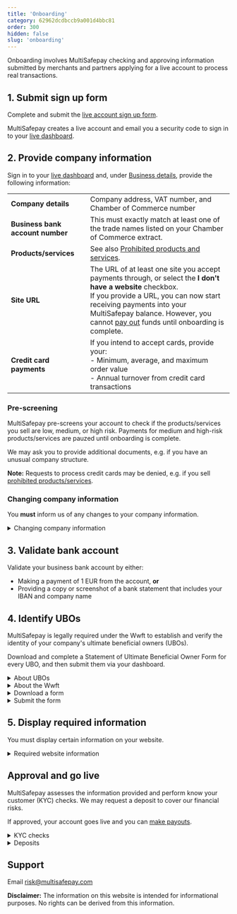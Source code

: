 ```yaml
---
title: 'Onboarding'
category: 62962dcdbccb9a001d4bbc81
order: 300
hidden: false
slug: 'onboarding'
---
```


Onboarding involves MultiSafepay checking and approving information submitted by merchants and partners applying for a live account to process real transactions.  

## 1. Submit sign up form

Complete and submit the [live account sign up form](https://merchant.multisafepay.com/signup).

MultiSafepay creates a live account and email you a security code to sign in to your [live&nbsp;dashboard](https://merchant.multisafepay.com/).

## 2. Provide company information

Sign in to your [live dashboard](https://merchant.multisafepay.com/) and, under [Business details](https://merchant.multisafepay.com/onboarding), provide the following information:

| | |
|---|---|
| **Company details** | Company address, VAT number, and Chamber of Commerce number |
| **Business bank account number** | This must exactly match at least one of the trade names listed on your Chamber of Commerce extract. |
| **Products/services** | See also [Prohibited products and services](/account/prohibited-products-services/). | 
| **Site URL** | The URL of at least one site you accept payments through, or select the **I don't have a website** checkbox. <br> If you provide a URL, you can now start receiving payments into your MultiSafepay balance. However, you cannot [pay out](/account/payouts/) funds until onboarding is complete. |
| **Credit card payments** | If you intend to accept cards, provide your: <br> - Minimum, average, and maximum order value <br> - Annual turnover from credit card transactions |

### Pre-screening

MultiSafepay pre-screens your account to check if the products/services you sell are low, medium, or high risk. Payments for medium and high-risk products/services are pauzed until onboarding is complete. 

We may ask you to provide additional documents, e.g. if you have an unusual company structure.

**Note:** Requests to process credit cards may be denied, e.g. if you sell [prohibited products/services](/account/prohibited-products-services/).

### Changing company information

You **must** inform us of any changes to your company information.

<details id="changing-company-information">
<summary>Changing company information</summary>
<br>

**Changes of address**  
Email the new address and your account ID to <support@multisafepay.com>  

**Changes in the company form, directors, or UBOs**  
Email the new details and your account ID to <risk@multisafepay.com>

We will request new documentation, such as UBO statements or copies of identification documents. 

**Company takeover**  
If a different company is taking over your account, we recommend opening a **new** account to separate the money flow. 

Make sure you update all company details on the website(s), including the registration number, VAT number, and address. The company details on the website must match the details in your account.

</details>

## 3. Validate bank account

Validate your business bank account by either:
- Making a payment of 1 EUR from the account, **or** 
- Providing a copy or screenshot of a bank statement that includes your IBAN and company name

## 4. Identify UBOs

MultiSafepay is legally required under the Wwft to establish and verify the identity of your company's ultimate beneficial owners (UBOs).

Download and complete a Statement of Ultimate Beneficial Owner Form for every UBO, and then submit them via your dashboard.

<details id="about-ubos">
<summary>About UBOs</summary>
<br>

A UBO is a natural person who directly or indirectly holds an equity interest in or exercises control of the enterprise. Most commonly, an individual holds an equity interest of 25% or more of the shares or capital of the enterprise, or exercises:

- 25% or more of the voting rights, **or**
- De facto control over the affairs of the enterprise, **or**
- Other special rights of 25% or more over the capital of the enterprise and specific control over, for example, rights granted in the pages of incorporation.

**Multiple UBOs**  
If the enterprise consists of a number of (intermediate) holding companies, then the UBO(s) are all the individuals who, through various companies, have 25% or more control of the underlying enterprise.

**No UBOs**  
Enterprises are not required to have a UBO. For example, if an enterprise has five owners with an equal distribution of capital and control, none of them owns 25% or more of the enterprise.

**Example**  
The limited company Good Ltd has a sole shareholder: Better Ltd. The shares of Better Ltd are held equally by two other limited companies:

- Anders Ltd. which has two equal shareholders: Mr A. Jansen and Ms B. Jansen-de Jong
- Best Ltd. which has one sole shareholder: Ms D. Best

The three ultimate beneficial owners are therefore Mr A. Jansen, Ms B. Jansen-de Jong, Ms D. Best.

</details>

<details id="about-the-wwft">
<summary>About the Wwft</summary>
<br>

The Wet ter voorkoming van witwassen en financieren van terrorisme (WWFT), or Money Laundering and Terrorist Financing Prevention Act, prevents companies and individuals from laundering money or financing terrorist activity. 

It was based on the Disclosure of Unusual Transactions or Financial Services Act, but goes one step further. It focuses on both individuals involved in suspect transactions and the risk of such transactions.

</details>

<details id="download-a-form">
<summary>Download a form</summary>
<br>

- [Dutch UBO form](https://github.com/MultiSafepay/docs/raw/master/static/forms/UBOform_NL_V2.0.pdf)
- [English UBO form](https://github.com/MultiSafepay/docs/raw/master/static/forms/UBOform_EN_V2.0.pdf)
- [French UBO form](https://github.com/MultiSafepay/docs/raw/master/static/forms/UBOform_FR.pdf)
- [German UBO form](https://github.com/MultiSafepay/docs/raw/master/static/forms/UBOform_DE.pdf) 
- [Italian UBO form](https://github.com/MultiSafepay/docs/raw/master/static/forms/UBOform_IT_V2.0.pdf)
- [Spanish UBO form](https://github.com/MultiSafepay/docs/raw/master/static/forms/UBOform_ES.pdf)
</details>

<details id="submit-the-form">
<summary>Submit the form</summary>
<br>

1. Sign in to your [MultiSafepay dashboard](https://merchant.multisafepay.com).
2. Go to **Settings** > **Files**.
3. Under **Upload a new file**, click **Choose file**.
4. Select the UBO form, and then click **Open**.
5. Upload color copies of the identity documents of all UBOs.

**Note:** We recommend using the [KopieID app](https://www.rijksoverheid.nl/onderwerpen/identiteitsfraude/vraag-en-antwoord/veilige-kopie-identiteitsbewijs) to hide personal information on passports or IDs.
</details>

## 5. Display required information

You must display certain information on your website. 

<details id="required-website-information">
<summary>Required website information</summary>
<br>

- Full legal company name, address, phone number, and email address
- Chamber of Commerce number
- VAT number
- General terms and conditions, including the right to withdrawal (14 days)
- Privacy policy
</details>

## Approval and go live
MultiSafepay assesses the information provided and perform know your customer (KYC) checks. We may request a deposit to cover our financial risks.

If approved, your account goes live and you can [make payouts](/account/payouts/).

<details id="kyc-checks">
<summary>KYC checks</summary>
<br>

As a [payment service provider](/glossaries/multisafepay-glossary/#payment-service-provider-psp) and [acquirer](/glossaries/multisafepay-glossary/#acquirer), MultiSafepay is legally required to perform KYC checks on the:

- Account holder
- Business bank account
- Merchant
- Website

To help you start accepting payments as quickly as possible, we divide our checks into two phases:

- **Identification:** As soon as we have established the identity of the account holder, you can start accepting payments.
- **Verification:** As soon as we have verified the identity of the account holder, you can start [making payouts](/account/payouts/) to your business bank account.

</details>

<details id="deposits">
<summary>Deposits</summary>
<br>

We may ask for a deposit in case:

- A merchant goes bankrupt and we can't collect funds for chargebacks from their account.
- A merchant uses payment methods that let you withdraw funds from your MultiSafepay balance when there are no funds available, e.g. SEPA direct debits or credit card payments. 

Deposits are based on various factors:

- Credit card volume
- Delivery timelines
- Financials
- Performance and experience

If financials are requested, we request your most recent balance sheet, and profit and loss statement.

</details>

## Support

Email <risk@multisafepay.com>

**Disclaimer:** The information on this website is intended for informational purposes. No rights can be derived from this information. 
